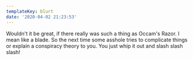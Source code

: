 ```yaml
---
templateKey: blurt
date: '2020-04-02 21:23:53'
---
```


Wouldn't it be great, if there really was such a thing as Occam's Razor. I mean like a blade. So the next time some asshole tries to complicate things or explain a conspiracy theory to you. You just whip it out and slash slash slash!
